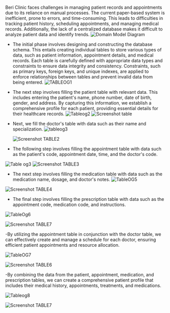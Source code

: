 Beri Clinic faces challenges in managing patient records and appointments due to its reliance on manual processes. The current paper-based system is inefficient, prone to errors, and time-consuming. This leads to difficulties in tracking patient history, scheduling appointments, and managing medical records. Additionally, the lack of a centralized database makes it difficult to analyze patient data and identify trends.
![Domain Model Diagram](https://github.com/user-attachments/assets/4f2026c5-3a76-48df-a28f-ec7d135e32dd)
- The initial phase involves designing and constructing the database schema. This entails creating individual tables to store various types of data, such as patient information, appointment details, and medical records. Each table is carefully defined with appropriate data types and constraints to ensure data integrity and consistency. Constraints, such as primary keys, foreign keys, and unique indexes, are applied to enforce relationships between tables and prevent invalid data from being entered.
![TABLEOG1](https://github.com/user-attachments/assets/12778471-ffc8-46f1-9136-e572bf80253a)

- The next step involves  filling the patient table with relevant data. This includes entering the patient's name, phone number, date of birth, gender, and address. By capturing this information, we establish a comprehensive profile for each patient, providing essential details for their healthcare records.
![Tableog2](https://github.com/user-attachments/assets/c60a3900-60b7-445d-b302-21fe1e7f408e)
![Screenshot table](https://github.com/user-attachments/assets/88916a73-00d6-46db-bb92-67fb0d97e6c1)

- Next, we fill the doctor's table with data such as their name and specialization.
![tableog3](https://github.com/user-attachments/assets/874332fc-4bb5-4bac-87eb-a482f8a0bac0)

  ![Screenshot TABLE2](https://github.com/user-attachments/assets/1abfd325-3335-4529-aa1e-33ed8b1daf7d)
- The following step involves filling the appointment table with data such as the patient's code, appointment date, time, and the doctor's code.

![Table og3](https://github.com/user-attachments/assets/256a6992-8862-4201-b9e1-009aba43b33e)
 ![Screenshot TABLE3](https://github.com/user-attachments/assets/93d1e9f7-475f-4c6f-8e6b-38befec02e94)
 
- The next step involves filling the medication table with data such as the medication name, dosage, and doctor's notes.
![TableOG5](https://github.com/user-attachments/assets/b68e6ceb-4dbd-488e-b460-848d2cdbc2bf)

![Screenshot TABLE4](https://github.com/user-attachments/assets/a0ef5501-5eea-487f-8819-7eaf1f3bc00b)

- The final step involves filling the prescription table with data such as the appointment code, medication code, and instructions.

![TableOg6](https://github.com/user-attachments/assets/f3994aaa-a182-442e-ab94-bf8a2db8ff86)

 ![Screenshot TABLE7](https://github.com/user-attachments/assets/8c5d1931-0392-46cf-95a8-090d7fc8680d)
 
 -By utilizing the appointment table in conjunction with the doctor table, we can effectively create and manage a schedule for each doctor, ensuring efficient patient appointments and resource allocation.

![TableOG7](https://github.com/user-attachments/assets/b4e171d0-b7c2-4acf-97ea-646ba1737f64)

![Screenshot TABLE6](https://github.com/user-attachments/assets/c12d90a9-235a-4054-96f2-b224e15cf398)

-By combining the data from the patient, appointment, medication, and prescription tables, we can create a comprehensive patient profile that includes their medical history, appointments, treatments, and medications.

![Tableog8](https://github.com/user-attachments/assets/d5b4b76c-d5ea-4cea-b2fc-cc14d13466f5)

![Screenshot TABLE7](https://github.com/user-attachments/assets/c1c4ecfe-306c-4ef9-bf24-046c3802ec31)









